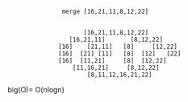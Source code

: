                    merge [16,21,11,8,12,22]


                         [16,21,11,8,12,22]
                     [16,21,11]       [8,12,22]
                  [16]    [21,11]   [8]     [12,22]
                  [16]  [21] [11]   [8]  [12]   [22]
                  [16]  [11,21]     [8]  [12,22]
                      [11,16,21]     [8,12,22]
                          [8,11,12,16,21,22]
                          
big(O)= O(nlogn)

